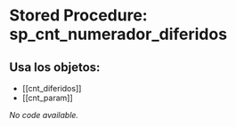 # Stored Procedure: sp_cnt_numerador_diferidos

## Usa los objetos:
- [[cnt_diferidos]]
- [[cnt_param]]

*No code available.*
